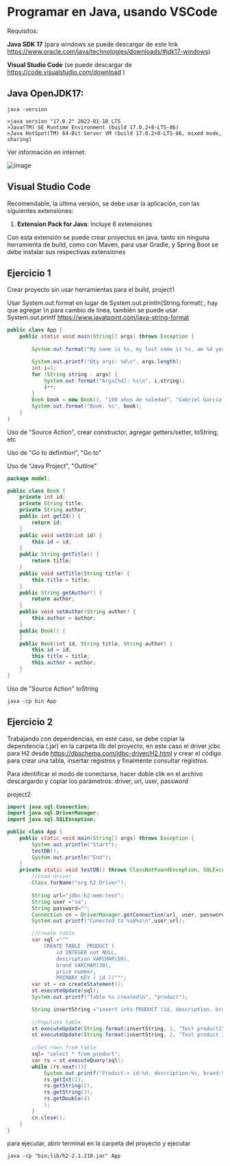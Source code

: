 # Programar en Java, usando VSCode

Requisitos:

**Java SDK 17** (para windows se puede descargar de este link https://www.oracle.com/java/technologies/downloads/#jdk17-windows)

**Visual Studio Code** (se puede descargar de https://code.visualstudio.com/download )

## Java OpenJDK17:
```
java -version
```

```
>java version "17.0.2" 2022-01-18 LTS
>Java(TM) SE Runtime Environment (build 17.0.2+8-LTS-86)
>Java HotSpot(TM) 64-Bit Server VM (build 17.0.2+8-LTS-86, mixed mode, sharing)
```
Ver información en internet:

![image](https://user-images.githubusercontent.com/40076595/169920537-6863e0bb-fd5c-4ccf-bffc-f819957c2f75.png)


## Visual Studio Code

Recomendable, la última versión, se debe usar la aplicación, con las siguientes extensiones:

1. **Extension Pack for Java**: Incluye 6 extensiones

Con esta extensión se puede crear proyectos en java, tanto sin ninguna herramienta de build, como con Maven, para usar Gradle, y Spring Boot se debe instalar sus respectivas extensiones


## Ejercicio 1

Crear proyecto sin usar herramientas para el build, project1

Usar System.out.format en lugar de System.out.println(String.format(:, hay que agregar \n para cambio de linea, también se puede usar System.out.printf https://www.javatpoint.com/java-string-format

```java
public class App {
    public static void main(String[] args) throws Exception {
        
        System.out.format("My name is %s, my last name is %s, am %d years old, am %.2f meters tall  \n", "Max","Zavaleta",48, 1.74);

        System.out.printf("Qty args: %d\n", args.length);
        int i=1;
        for (String string : args) {
            System.out.format("Args[%d]: %s\n", i,string);
            i++;
        }
        Book book = new Book(1, "100 años de soledad", "Gabriel García Marquez");
        System.out.format("Book: %s", book);
    }
}
```

Uso de "Source Action", crear constructor, agregar getters/setter, toString, etc

Uso de "Go to definition", "Go to"


Uso de "Java Project", "Outline"

```java
package model;

public class Book {
    private int id;
    private String title;
    private String author;
    public int getId() {
        return id;
    }
    public void setId(int id) {
        this.id = id;
    }
    public String getTitle() {
        return title;
    }
    public void setTitle(String title) {
        this.title = title;
    }
    public String getAuthor() {
        return author;
    }
    public void setAuthor(String author) {
        this.author = author;
    }
    public Book() {
    }
    public Book(int id, String title, String author) {
        this.id = id;
        this.title = title;
        this.author = author;
    }
}
```

Uso de "Source Action" toString 

```console
java -cp bin App
```
## Ejercicio 2
Trabajando con dependencias, en este caso, se debe copiar la dependencia (.jar) en la carpeta lib del proyecto, en este caso el driver jcbc para H2 desde https://dbschema.com/jdbc-driver/H2.html y crear el código para crear una tabla, insertar registros y finalmente consultar registros.

Para identificar el modo de conectarse, hacer doble clik en el archivo descargardo y copiar los parámetros: driver, url, user, password

project2
   
```java
import java.sql.Connection;
import java.sql.DriverManager;
import java.sql.SQLException;

public class App {
    public static void main(String[] args) throws Exception {
        System.out.println("Start");
        testDB();
        System.out.println("End");
    }
    private static void testDB() throws ClassNotFoundException, SQLException{
        //Load driver
        Class.forName("org.h2.Driver");
        
        String url="jdbc:h2:mem:test";
        String user ="sa";
        String password="";
        Connection cn = DriverManager.getConnection(url, user, password);
        System.out.printf("Conected to %s@%s\n",user,url);

        //Create table
        var sql ="""
            CREATE TABLE  PRODUCT (
                id INTEGER not NULL, 
                description VARCHAR(50),   
                brand VARCHAR(30), 
                price number, 
                PRIMARY KEY ( id ))""";     
        var st = cn.createStatement();
        st.executeUpdate(sql);
        System.out.printf("Table %s created\n", "product");

        String insertString ="insert into PRODUCT (id, description, brand, price) values ('%s','%s','%s',%f)";
        
        //Populate table
        st.executeUpdate(String.format(insertString, 1, "Test product1", "Acme", 100.98));
        st.executeUpdate(String.format(insertString, 2, "Test product 1","TNT",1786.0));
        
        //Get rows from table
        sql= "select * from product";
        var rs = st.executeQuery(sql);
        while (rs.next()){
            System.out.printf("Product-> id:%d, description:%s, brand:%s, price: %.2f\n",
            rs.getInt(1),
            rs.getString(2),
            rs.getString(3),
            rs.getDouble(4)
            );
        }
        cn.close();
    }
}
```
para ejecutar, abrir terminal en la carpeta del proyecto y ejecutar

```console
java -cp "bin;lib/h2-2.1.210.jar" App
```
